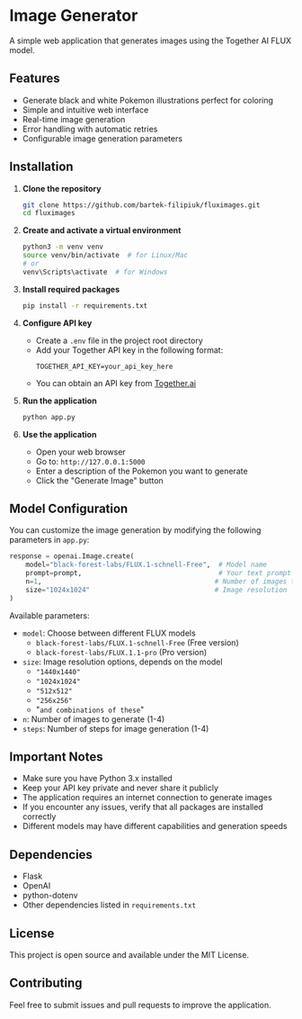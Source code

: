 # Image Generator

A simple web application that generates images using the Together AI FLUX model.

## Features
- Generate black and white Pokemon illustrations perfect for coloring
- Simple and intuitive web interface
- Real-time image generation
- Error handling with automatic retries
- Configurable image generation parameters

## Installation

1. **Clone the repository**
   ```bash
   git clone https://github.com/bartek-filipiuk/fluximages.git
   cd fluximages
   ```

2. **Create and activate a virtual environment**
   ```bash
   python3 -m venv venv
   source venv/bin/activate  # for Linux/Mac
   # or
   venv\Scripts\activate  # for Windows
   ```

3. **Install required packages**
   ```bash
   pip install -r requirements.txt
   ```

4. **Configure API key**
   - Create a `.env` file in the project root directory
   - Add your Together API key in the following format:
     ```
     TOGETHER_API_KEY=your_api_key_here
     ```
   - You can obtain an API key from [Together.ai](https://together.ai)

5. **Run the application**
   ```bash
   python app.py
   ```

6. **Use the application**
   - Open your web browser
   - Go to: `http://127.0.0.1:5000`
   - Enter a description of the Pokemon you want to generate
   - Click the "Generate Image" button

## Model Configuration

You can customize the image generation by modifying the following parameters in `app.py`:

```python
response = openai.Image.create(
    model="black-forest-labs/FLUX.1-schnell-Free",  # Model name
    prompt=prompt,                                  # Your text prompt
    n=1,                                           # Number of images to generate
    size="1024x1024"                               # Image resolution
)
```

Available parameters:
- `model`: Choose between different FLUX models
  - `black-forest-labs/FLUX.1-schnell-Free` (Free version)
  - `black-forest-labs/FLUX.1.1-pro` (Pro version)
- `size`: Image resolution options, depends on the model
  - `"1440x1440"`
  - `"1024x1024"`
  - `"512x512"`
  - `"256x256"`
  - "`and combinations of these`"
- `n`: Number of images to generate (1-4)
- `steps`: Number of steps for image generation (1-4)

## Important Notes
- Make sure you have Python 3.x installed
- Keep your API key private and never share it publicly
- The application requires an internet connection to generate images
- If you encounter any issues, verify that all packages are installed correctly
- Different models may have different capabilities and generation speeds

## Dependencies
- Flask
- OpenAI
- python-dotenv
- Other dependencies listed in `requirements.txt`

## License
This project is open source and available under the MIT License.

## Contributing
Feel free to submit issues and pull requests to improve the application. 